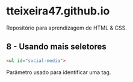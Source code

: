 # tteixeira47.github.io

Repositório para aprendizagem de HTML & CSS.

## 8 - Usando mais seletores

```html
<ul id="social-media">
```

Parâmetro usado para identificar uma tag.
